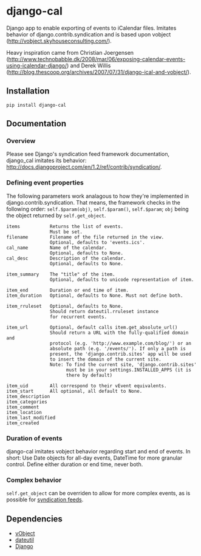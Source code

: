 # django-cal #

Django app to enable exporting of events to iCalendar files. 
Imitates behavior of django.contrib.syndication and is based upon vobject
(<http://vobject.skyhouseconsulting.com/>).

Heavy inspiration came from Christian Joergensen
(<http://www.technobabble.dk/2008/mar/06/exposing-calendar-events-using-icalendar-django/>)
and Derek Willis (<http://blog.thescoop.org/archives/2007/07/31/django-ical-and-vobject/>).

## Installation ##

    pip install django-cal
    
## Documentation ##

### Overview ###

Please see Django's syndication feed framework documentation, django_cal imitates its
behavior: <http://docs.djangoproject.com/en/1.2/ref/contrib/syndication/>.


### Defining event properties ###

The following parameters work analagous to how they're implemented in 
django.contrib.syndication. That means, the framework checks in the following
order: `self.$param(obj)`, `self.$param()`, `self.$param`; `obj` being the object 
returned by `self.get_object`.
    
    items           Returns the list of events.
                    Must be set.
    filename        Filename of the file returned in the view.
                    Optional, defaults to 'events.ics'.
    cal_name        Name of the calendar.
                    Optional, defaults to None.
    cal_desc        Description of the calendar. 
                    Optional, defaults to None.

    item_summary    The "title" of the item.
                    Optional, defaults to unicode representation of item.

    item_end        Duration or end time of item.
    item_duration   Optional, defaults to None. Must not define both.
    
    item_rruleset   Optional, defaults to None.
                    Should return dateutil.rruleset instance
                    for recurrent events.

    item_url        Optional, default calls item.get_absolute_url()
                    Should return a URL with the fully-qualified domain and
                    protocol (e.g. 'http://www.example.com/blog/') or an
                    absolute path (e.g. '/events/'). If only a path is
                    present, the 'django.contrib.sites' app will be used
                    to insert the domain of the current site.
                    Note: To find the current site, 'django.contrib.sites'
                          must be in your settings.INSTALLED_APPS (it is
                          there by default)

    item_uid        All correspond to their vEvent equivalents.
    item_start      All optional, all default to None.
    item_description
    item_categories
    item_comment
    item_location
    item_last_modified
    item_created

### Duration of events ###

django-cal imitates vobject behavior regarding start and end of events. In short:
Use Date objects for all-day events, DateTime for more granular control.
Define either duration or end time, never both.

### Complex behavior ###

`self.get_object` can be overriden to allow for more complex events, as is possible for
[syndication feeds](https://docs.djangoproject.com/en/1.2/ref/contrib/syndication/#a-complex-example).


    
## Dependencies ##

  * [vObject](http://vobject.skyhouseconsulting.com/)
  * [dateutil](http://labix.org/python-dateutil/)
  * [Django](http://djangoproject.com/)
